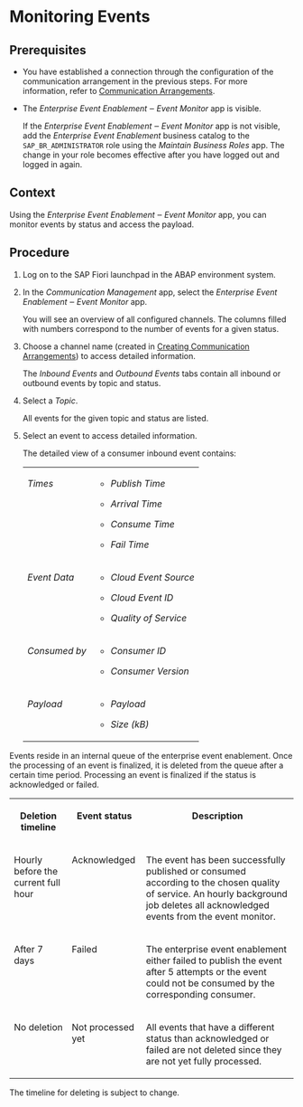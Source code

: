 <!-- loio1b9c0fa990f44fd5b1438523a6bc814c -->

# Monitoring Events



## Prerequisites

-   You have established a connection through the configuration of the communication arrangement in the previous steps. For more information, refer to [Communication Arrangements](communication-arrangements-ee55a6a.md).

-   The *Enterprise Event Enablement ‒ Event Monitor* app is visible.

    If the *Enterprise Event Enablement ‒ Event Monitor* app is not visible, add the *Enterprise Event Enablement* business catalog to the `SAP_BR_ADMINISTRATOR` role using the *Maintain Business Roles* app. The change in your role becomes effective after you have logged out and logged in again.




## Context

Using the *Enterprise Event Enablement ‒ Event Monitor* app, you can monitor events by status and access the payload.



## Procedure

1.  Log on to the SAP Fiori launchpad in the ABAP environment system.

2.  In the *Communication Management* app, select the *Enterprise Event Enablement ‒ Event Monitor* app.

    You will see an overview of all configured channels. The columns filled with numbers correspond to the number of events for a given status.

3.  Choose a channel name \(created in [Creating Communication Arrangements](creating-communication-arrangements-705564a.md)\) to access detailed information.

    The *Inbound Events* and *Outbound Events* tabs contain all inbound or outbound events by topic and status.

4.  Select a *Topic*.

    All events for the given topic and status are listed.

5.  Select an event to access detailed information.

    The detailed view of a consumer inbound event contains:


    <table>
    <tr>
    <td valign="top">
    
    *Times*
    
    </td>
    <td valign="top">
    
    -   *Publish Time*

    -   *Arrival Time*

    -   *Consume Time*

    -   *Fail Time*



    
    </td>
    </tr>
    <tr>
    <td valign="top">
    
    *Event Data*
    
    </td>
    <td valign="top">
    
    -   *Cloud Event Source*

    -   *Cloud Event ID*

    -   *Quality of Service*



    
    </td>
    </tr>
    <tr>
    <td valign="top">
    
    *Consumed by*
    
    </td>
    <td valign="top">
    
    -   *Consumer ID*

    -   *Consumer Version*



    
    </td>
    </tr>
    <tr>
    <td valign="top">
    
    *Payload*
    
    </td>
    <td valign="top">
    
    -   *Payload*

    -   *Size \(kB\)*



    
    </td>
    </tr>
    </table>
    



Events reside in an internal queue of the enterprise event enablement. Once the processing of an event is finalized, it is deleted from the queue after a certain time period. Processing an event is finalized if the status is acknowledged or failed.


<table>
<tr>
<th valign="top">

Deletion timeline

</th>
<th valign="top">

Event status

</th>
<th valign="top">

Description

</th>
</tr>
<tr>
<td valign="top">

Hourly before the current full hour

</td>
<td valign="top">

Acknowledged

</td>
<td valign="top">

The event has been successfully published or consumed according to the chosen quality of service. An hourly background job deletes all acknowledged events from the event monitor.

</td>
</tr>
<tr>
<td valign="top">

After 7 days

</td>
<td valign="top">

Failed

</td>
<td valign="top">

The enterprise event enablement either failed to publish the event after 5 attempts or the event could not be consumed by the corresponding consumer.

</td>
</tr>
<tr>
<td valign="top">

No deletion

</td>
<td valign="top">

Not processed yet

</td>
<td valign="top">

All events that have a different status than acknowledged or failed are not deleted since they are not yet fully processed.

</td>
</tr>
</table>

The timeline for deleting is subject to change.

